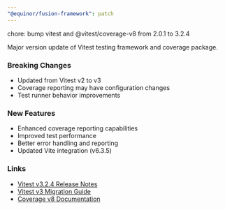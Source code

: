 ```yaml
---
"@equinor/fusion-framework": patch
---
```


chore: bump vitest and @vitest/coverage-v8 from 2.0.1 to 3.2.4

Major version update of Vitest testing framework and coverage package.

### Breaking Changes
- Updated from Vitest v2 to v3
- Coverage reporting may have configuration changes
- Test runner behavior improvements

### New Features
- Enhanced coverage reporting capabilities
- Improved test performance
- Better error handling and reporting
- Updated Vite integration (v6.3.5)

### Links
- [Vitest v3.2.4 Release Notes](https://github.com/vitest-dev/vitest/releases/tag/v3.2.4)
- [Vitest v3 Migration Guide](https://vitest.dev/guide/migration.html)
- [Coverage v8 Documentation](https://vitest.dev/guide/coverage.html)
